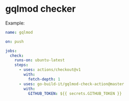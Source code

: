 gqlmod checker
==============

Example:

```yaml
name: gqlmod

on: push

jobs:
  check:
    runs-on: ubuntu-latest
    steps:
      - uses: actions/checkout@v1
        with:
          fetch-depth: 1
      - uses: go-build-it/gqlmod-check-action@master
        with:
          GITHUB_TOKEN: ${{ secrets.GITHUB_TOKEN }}
```
